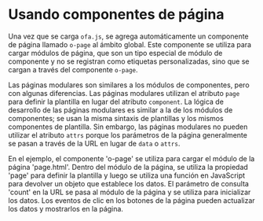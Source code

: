 <template is="exm-article">
<a href="../../publics/examples/use-page/demo.html" preview></a>
<a href="../../publics/examples/use-page/page.html" main></a>
</template>

# Usando componentes de página

Una vez que se carga `ofa.js`, se agrega automáticamente un componente de página llamado `o-page` al ámbito global. Este componente se utiliza para cargar módulos de página, que son un tipo especial de módulo de componente y no se registran como etiquetas personalizadas, sino que se cargan a través del componente `o-page`.

Las páginas modulares son similares a los módulos de componentes, pero con algunas diferencias. Las páginas modulares utilizan el atributo `page` para definir la plantilla en lugar del atributo `component`. La lógica de desarrollo de las páginas modulares es similar a la de los módulos de componentes; se usan la misma sintaxis de plantillas y los mismos componentes de plantilla. Sin embargo, las páginas modulares no pueden utilizar el atributo `attrs` porque los parámetros de la página generalmente se pasan a través de la URL en lugar de `data` o `attrs`.

En el ejemplo, el componente 'o-page' se utiliza para cargar el módulo de la página 'page.html'. Dentro del módulo de la página, se utiliza la propiedad 'page' para definir la plantilla y luego se utiliza una función en JavaScript para devolver un objeto que establece los datos. El parámetro de consulta 'count' en la URL se pasa al módulo de la página y se utiliza para inicializar los datos. Los eventos de clic en los botones de la página pueden actualizar los datos y mostrarlos en la página.
